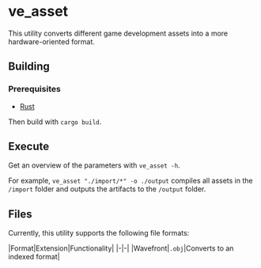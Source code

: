 # ve_asset

This utility converts different game development assets into a more hardware-oriented format.

## Building

### Prerequisites

- [Rust](https://www.rust-lang.org/)

Then build with `cargo build`.

## Execute

Get an overview of the parameters with `ve_asset -h`.

For example, `ve_asset "./import/*" -o ./output` compiles all assets in the `/import` folder and outputs the artifacts to the `/output` folder.

## Files

Currently, this utility supports the following file formats:

|Format|Extension|Functionality|
|-|-|
|Wavefront|`.obj`|Converts to an indexed format|
